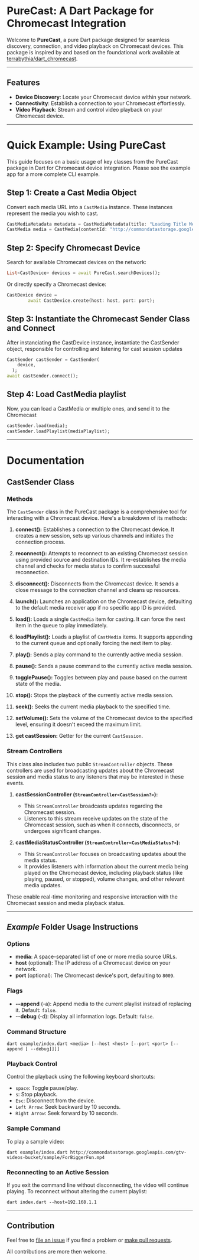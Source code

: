 # PureCast: A Dart Package for Chromecast Integration

Welcome to **PureCast**, a pure Dart package designed for seamless discovery, connection, and video playback on Chromecast devices.
This package is inspired by and based on the foundational work available at [terrabythia/dart_chromecast](https://github.com/terrabythia/dart_chromecast).

---

## Features

- **Device Discovery**: Locate your Chromecast device within your network.
- **Connectivity**: Establish a connection to your Chromecast effortlessly.
- **Video Playback**: Stream and control video playback on your Chromecast device.

---

# Quick Example: Using PureCast

This guide focuses on a basic usage of key classes from the PureCast package in Dart for Chromecast device integration.
Please see the example app for a more complete CLI example.

## Step 1: Create a Cast Media Object

Convert each media URL into a `CastMedia` instance. These instances represent the media you wish to cast.

```dart
CastMediaMetadata metadata = CastMediaMetadata(title: "Loading Title Metadata");
CastMedia media = CastMedia(contentId: "http://commondatastorage.googleapis.com/gtv-videos-bucket/big_buck_bunny_1080p.mp4", metadata:metadata);
```

## Step 2: Specify Chromecast Device

Search for available Chromecast devices on the network:

```dart
List<CastDevice> devices = await PureCast.searchDevices();
```

Or directly specify a Chromecast device:

```dart
CastDevice device =
        await CastDevice.create(host: host, port: port);
```

## Step 3: Instantiate the Chromecast Sender Class and Connect

After instanciating the CastDevice instance, instantiate the CastSender object, responsible for controlling and listening for cast session updates

```dart
CastSender castSender = CastSender(
    device,
  );
await castSender.connect();
```

## Step 4: Load CastMedia playlist

Now, you can load a CastMedia or multiple ones, and send it to the Chromecast

```dart
castSender.load(media);
castSender.loadPlaylist(mediaPlaylist);
```

---

# Documentation

## CastSender Class

### Methods

The `CastSender` class in the PureCast package is a comprehensive tool for interacting with a Chromecast device. Here's a breakdown of its methods:

1. **connect():** Establishes a connection to the Chromecast device. It creates a new session, sets up various channels and initiates the connection process.

2. **reconnect():** Attempts to reconnect to an existing Chromecast session using provided source and destination IDs. It re-establishes the media channel and checks for media status to confirm successful reconnection.

3. **disconnect():** Disconnects from the Chromecast device. It sends a close message to the connection channel and cleans up resources.

4. **launch():** Launches an application on the Chromecast device, defaulting to the default media receiver app if no specific app ID is provided.

5. **load():** Loads a single `CastMedia` item for casting. It can force the next item in the queue to play immediately.

6. **loadPlaylist():** Loads a playlist of `CastMedia` items. It supports appending to the current queue and optionally forcing the next item to play.

7. **play():** Sends a play command to the currently active media session.

8. **pause():** Sends a pause command to the currently active media session.

9. **togglePause():** Toggles between play and pause based on the current state of the media.

10. **stop():** Stops the playback of the currently active media session.

11. **seek():** Seeks the current media playback to the specified time.

12. **setVolume():** Sets the volume of the Chromecast device to the specified level, ensuring it doesn't exceed the maximum limit.

13. **get castSession:** Getter for the current `CastSession`.

### Stream Controllers

This class also includes two public `StreamController` objects. These controllers are used for broadcasting updates about the Chromecast session and media status to any listeners that may be interested in these events.

1. **castSessionController (`StreamController<CastSession?>`):**

   - This `StreamController` broadcasts updates regarding the Chromecast session.
   - Listeners to this stream receive updates on the state of the Chromecast session, such as when it connects, disconnects, or undergoes significant changes.

2. **castMediaStatusController (`StreamController<CastMediaStatus?>`):**
   - This `StreamController` focuses on broadcasting updates about the media status.
   - It provides listeners with information about the current media being played on the Chromecast device, including playback status (like playing, paused, or stopped), volume changes, and other relevant media updates.

These enable real-time monitoring and responsive interaction with the Chromecast session and media playback status.

---

## _Example_ Folder Usage Instructions

### Options

- **media**: A space-separated list of one or more media source URLs.
- **host** (optional): The IP address of a Chromecast device on your network.
- **port** (optional): The Chromecast device's port, defaulting to `8009`.

### Flags

- **--append** (-a): Append media to the current playlist instead of replacing it. Default: `false`.
- **--debug** (-d): Display all information logs. Default: `false`.

### Command Structure

```
dart example/index.dart <media> [--host <host> [--port <port> [--append [ --debug]]]]
```

### Playback Control

Control the playback using the following keyboard shortcuts:

- `space`: Toggle pause/play.
- `s`: Stop playback.
- `Esc`: Disconnect from the device.
- `Left Arrow`: Seek backward by 10 seconds.
- `Right Arrow`: Seek forward by 10 seconds.

### Sample Command

To play a sample video:

```
dart example/index.dart http://commondatastorage.googleapis.com/gtv-videos-bucket/sample/ForBiggerFun.mp4
```

### Reconnecting to an Active Session

If you exit the command line without disconnecting, the video will continue playing. To reconnect without altering the current playlist:

```
dart index.dart --host=192.168.1.1
```

---

## Contribution

Feel free to [file an issue](https://github.com/bariccattion/purecast/issues/new) if you find a problem or [make pull requests](https://github.com/bariccattion/purecast/pulls).

All contributions are more then welcome.
